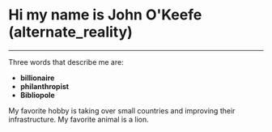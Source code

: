 # Hi my name is John O'Keefe (alternate_reality)

***

Three words that describe me are:
- **billionaire**
- **philanthropist**
- **Bibliopole**

My favorite hobby is taking over small countries and improving their infrastructure.
My favorite animal is a lion.